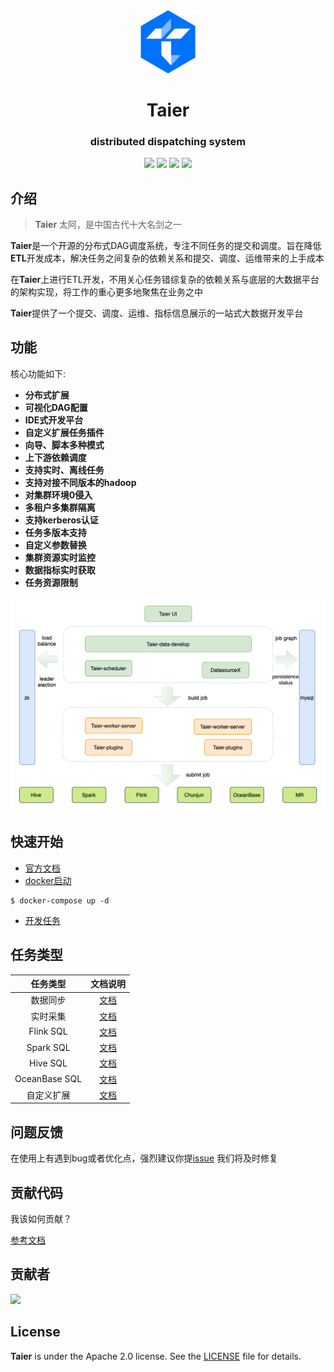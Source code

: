 <div align="center">
         <a href="https://dtstack.github.io/Taier/" target="_blank" rel="noopener noreferrer">
           <img src="website/static/img/logo.svg" width="20%" height="20%" alt="Taier Logo" />
        </a>
 <h1>Taier</h1>
 <h3>distributed dispatching system</h3>
</div>


<p align="center">
  <img src="https://img.shields.io/github/release/Dtstack/Taier.svg">
  <img src="https://img.shields.io/github/stars/Dtstack/Taier">
  <img src="https://img.shields.io/github/forks/Dtstack/Taier">
  <a href="https://www.apache.org/licenses/LICENSE-2.0.html">
   <img src="https://img.shields.io/badge/license-Apache%202-4EB1BA.svg"></a>
</p>

## 介绍
> **Taier**  太阿，是中国古代十大名剑之一

**Taier**是一个开源的分布式DAG调度系统，专注不同任务的提交和调度。旨在降低**ETL**开发成本，解决任务之间复杂的依赖关系和提交、调度、运维带来的上手成本  

在**Taier**上进行ETL开发，不用关心任务错综复杂的依赖关系与底层的大数据平台的架构实现，将工作的重心更多地聚焦在业务之中  

**Taier**提供了一个提交、调度、运维、指标信息展示的一站式大数据开发平台

## 功能
核心功能如下:
- **分布式扩展**
- **可视化DAG配置**
- **IDE式开发平台**
- **自定义扩展任务插件**
- **向导、脚本多种模式**
- **上下游依赖调度**
- **支持实时、离线任务**
- **支持对接不同版本的hadoop**
- **对集群环境0侵入**
- **多租户多集群隔离**
- **支持kerberos认证**
- **任务多版本支持**
- **自定义参数替换**
- **集群资源实时监控**
- **数据指标实时获取**
- **任务资源限制**

![architecture](/website/static/img/readme/taier-architecture.png)


## 快速开始
- [官方文档](https://dtstack.github.io/Taier/docs/guides/introduction)  
- [docker启动](https://dtstack.github.io/Taier/docs/quickstart/deploy/docker#2-%E4%BD%BF%E7%94%A8docker-compose)
```shell
$ docker-compose up -d
```
- [开发任务](https://dtstack.github.io/Taier/docs/quickstart/start)

## 任务类型

| 任务类型      | 文档说明 |
| :---:        |    :----:   |
| 数据同步      | [文档](https://dtstack.github.io/Taier/docs/functions/task/sync)|
| 实时采集      | [文档](https://dtstack.github.io/Taier/docs/functions/task/data-acquisition)     |
| Flink SQL   | [文档](https://dtstack.github.io/Taier/docs/functions/task/flink-sql)      |
| Spark SQL   | [文档](https://dtstack.github.io/Taier/docs/functions/task/spark-sql)     |
| Hive SQL   |[文档](https://dtstack.github.io/Taier/docs/functions/task/hive-sql)     |
| OceanBase SQL   |[文档](https://dtstack.github.io/Taier/docs/functions/task/oceanbase-sql)   |
| 自定义扩展   |[文档](https://dtstack.github.io/Taier/docs/expand/task)   |



## 问题反馈
在使用上有遇到bug或者优化点，强烈建议你提[issue](https://github.com/DTStack/Taier/issues/new/choose) 我们将及时修复

## 贡献代码
我该如何贡献？  

[参考文档](https://dtstack.github.io/Taier/docs/contributing)  

## 贡献者
<a href="https://github.com/Dtstack/Taier/graphs/contributors">
  <img src="https://contrib.rocks/image?repo=Dtstack/Taier" />
</a>


## License

**Taier** is under the Apache 2.0 license. See the [LICENSE](http://www.apache.org/licenses/LICENSE-2.0) file for
details.
